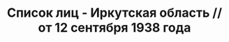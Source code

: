 ---
title: Список лиц - Иркутская область // от 12 сентября 1938 года
description: РГАСПИ, ф.17, оп.171, дело 419, лист 47
images:
- /disk/pictures/v11/17-171-419-047.jpg
- /disk/pictures/v11/17-171-419-048.jpg
- /disk/pictures/v11/17-171-419-049.jpg
- /disk/pictures/v11/17-171-419-050.jpg
- /disk/pictures/v11/17-171-419-051.jpg
- /disk/pictures/v11/17-171-419-052.jpg
---